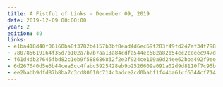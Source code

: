 ```yaml
---
title: A Fistful of Links - December 09, 2019
date: 2019-12-09 00:00:00
year: 2
edition: 49
links:
- e1ba418d40f06160ba8f3782b4157b3bf8ead4d6ec69f283f49fd247af34f798
- 780785619164f35d7b102a7b7b7aa13a84cdfa544ec582a82b54ec2ceeec947d
- f61d4db27645fbd82c1eb9f588686832f2e3f924ce109a9d24ee62bba492f9ee
- 6d267640d5e3b44cea5cc4fabc5925428eb9b2526609a091a02d9d8110f7c95b
- ee2babb9dfd87b8ba7c3cd80610c714c3adce2cd0babf1f44ba61cf6344cf714
---
```

